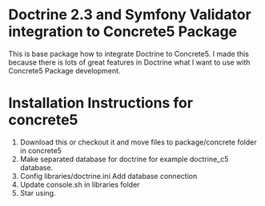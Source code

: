 # Doctrine 2.3 and Symfony Validator integration to Concrete5 Package

This is base package how to integrate Doctrine to Concrete5. I made this because there is lots of great
features in Doctrine what I want to use with Concrete5 Package development.

# Installation Instructions for concrete5

1. Download this or checkout it and move files to package/concrete folder in concrete5
2. Make separated database for doctrine for example doctrine_c5 database.
3. Config libraries/doctrine.ini Add database connection
4. Update console.sh in libraries folder
5. Star using.
